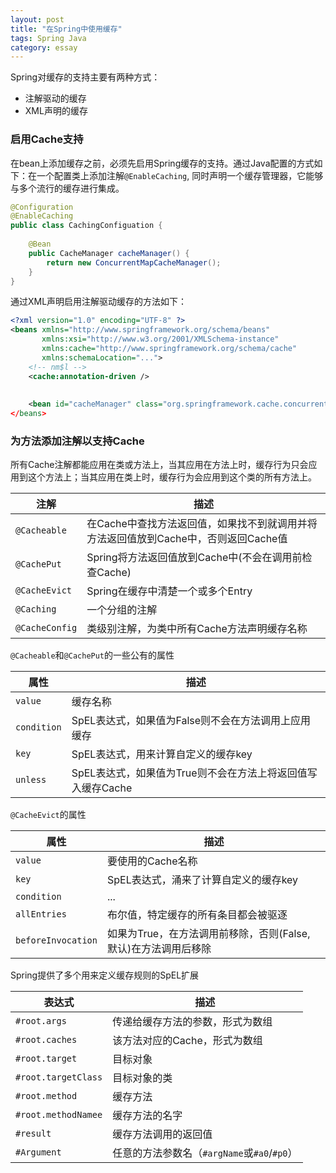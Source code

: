 ```yaml
---
layout: post
title: "在Spring中使用缓存"
tags: Spring Java
category: essay
---
```


Spring对缓存的支持主要有两种方式：

- 注解驱动的缓存
- XML声明的缓存

### 启用Cache支持

在bean上添加缓存之前，必须先启用Spring缓存的支持。通过Java配置的方式如下：在一个配置类上添加注解`@EnableCaching`, 同时声明一个缓存管理器，它能够与多个流行的缓存进行集成。

```java
@Configuration
@EnableCaching
public class CachingConfiguation {
    
    @Bean
    public CacheManager cacheManager() {
        return new ConcurrentMapCacheManager();
    }
}
```

通过XML声明启用注解驱动缓存的方法如下：

```xml
<?xml version="1.0" encoding="UTF-8" ?>
<beans xmlns="http://www.springframework.org/schema/beans"
       xmlns:xsi="http://www.w3.org/2001/XMLSchema-instance"
       xmlns:cache="http://www.springframework.org/schema/cache"
       xmlns:schemaLocation="...">
    <!-- nm$l -->
    <cache:annotation-driven />
    
    
    <bean id="cacheManager" class="org.springframework.cache.concurrent.ConcurrentMapCacheManager"
</beans>
```

### 为方法添加注解以支持Cache

所有Cache注解都能应用在类或方法上，当其应用在方法上时，缓存行为只会应用到这个方法上；当其应用在类上时，缓存行为会应用到这个类的所有方法上。

|注解|描述|
|---|---|
|`@Cacheable`|在Cache中查找方法返回值，如果找不到就调用并将方法返回值放到Cache中，否则返回Cache值|
|`@CachePut`|Spring将方法返回值放到Cache中(不会在调用前检查Cache)|
|`@CacheEvict`|Spring在缓存中清楚一个或多个Entry|
|`@Caching`|一个分组的注解|
|`@CacheConfig`|类级别注解，为类中所有Cache方法声明缓存名称|

`@Cacheable`和`@CachePut`的一些公有的属性

|属性|描述|
|---|---|
|`value`|缓存名称|
|`condition`|SpEL表达式，如果值为False则不会在方法调用上应用缓存|
|`key`|SpEL表达式，用来计算自定义的缓存key|
|`unless`|SpEL表达式，如果值为True则不会在方法上将返回值写入缓存Cache|

`@CacheEvict`的属性

|属性|描述|
|---|---|
|`value`|要使用的Cache名称|
|`key`|SpEL表达式，涌来了计算自定义的缓存key|
|`condition`|...|
|`allEntries`|布尔值，特定缓存的所有条目都会被驱逐|
|`beforeInvocation`|如果为True，在方法调用前移除，否则(False, 默认)在方法调用后移除|

Spring提供了多个用来定义缓存规则的SpEL扩展

| 表达式 | 描述 |
| ------ | ---- |
|`#root.args`|传递给缓存方法的参数，形式为数组|
|`#root.caches`|该方法对应的Cache，形式为数组|
|`#root.target`|目标对象|
|`#root.targetClass`|目标对象的类|
|`#root.method`|缓存方法|
|`#root.methodNamee`|缓存方法的名字|
|`#result`|缓存方法调用的返回值|
|`#Argument`|任意的方法参数名（`#argName`或`#a0`/`#p0`）|

